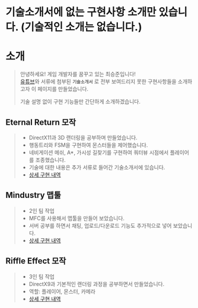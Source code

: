 # 기술소개서에 없는 구현사항 소개만 있습니다. (기술적인 소개는 없습니다.)

# 소개
> 안녕하세요! 게임 개발자를 꿈꾸고 있는 최승준입니다!  
> [유튜브](https://youtube.com/channel/UC74CwCN5NoeGn50x9ei0guA?si=kvfRjc39nVvpICTE)와
>  서류에 첨부된 **`기술소개서`**
>  로 전부 보여드리지 못한 구현사항들을 소개하고자 이 페이지를 만들었습니다.  
> 
> 기술 설명 없이 구현 기능들만 간단하게 소개하겠습니다.

## Eternal Return 모작
>- DirectX11과 3D 랜더링을 공부하며 만들었습니다.
>- 행동트리와 FSM을 구현하여 몬스터들을 제어했습니다.
>- 네비게이션 메쉬, A*, 가시성 길찾기를 구현하여 쿼터뷰 시점에서 플레이어를 조종했습니다.
>- 기술에 대한 내용은 추가 서류로 들어간 기술소개서에 있습니다.
>- [상세 구현 내역](Overview/EternalReturn_Overview.md)

## Mindustry 맵툴
>- 2인 팀 작업
>- MFC를 사용해서 맵툴을 만들어 보았습니다.
>- 서버 공부를 하면서 채팅, 업로드/다운로드 기능도 추가적으로 넣어 보았습니다.
>- [상세 구현 내역](Overview/Mindustry_Overview.md)

## Riffle Effect 모작
>- 3인 팀 작업
>- DirectX9과 기본적인 랜더링 과정을 공부하면서 만들었습니다.
>- 역할: 플레이어, 몬스터, 카메라
>- [상세 구현 내역](Overview/RiffleEffect_Overview.md)

